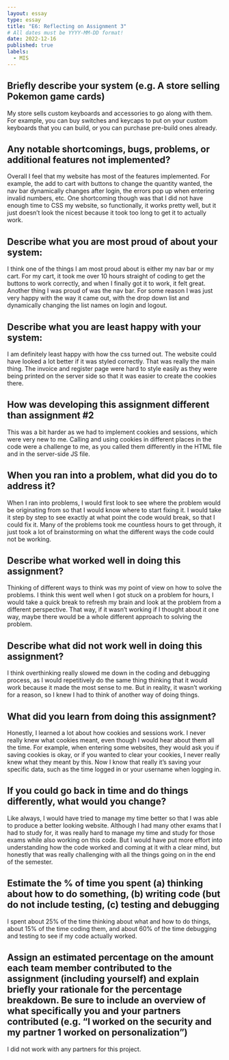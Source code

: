 ```yaml
---
layout: essay
type: essay
title: "E6: Reflecting on Assignment 3"
# All dates must be YYYY-MM-DD format!
date: 2022-12-16
published: true
labels:
  - MIS
---
```


<h2>Briefly describe your system (e.g. A store selling Pokemon game cards)</h2>
<p>My store sells custom keyboards and accessories to go along with them. For example, you can buy switches and keycaps to put on your custom keyboards that you can build, or you can purchase pre-build ones already.</p>

<h2>Any notable shortcomings, bugs, problems, or additional features not implemented?</h2>
<p>Overall I feel that my website has most of the features implemented. For example, the add to cart with buttons to change the quantity wanted, the nav bar dynamically changes after login, the errors pop up when entering invalid numbers, etc. One shortcoming though was that I did not have enough time to CSS my website, so functionally, it works pretty well, but it just doesn’t look the nicest because it took too long to get it to actually work.</p>

<h2>Describe what you are most proud of about your system:</h2>
<p>I think one of the things I am most proud about is either my nav bar or my cart. For my cart, it took me over 10 hours straight of coding to get the buttons to work correctly, and when I finally got it to work, it felt great. Another thing I was proud of was the nav bar. For some reason I was just very happy with the way it came out, with the drop down list and dynamically changing the list names on login and logout.</p>

<h2>Describe what you are least happy with your system:</h2>
<p>I am definitely least happy with how the css turned out. The website could have looked a lot better if it was styled correctly. That was really the main thing. The invoice and register page were hard to style easily as they were being printed on the server side so that it was easier to create the cookies there.</p>

<h2>How was developing this assignment different than assignment #2</h2>
<p>This was a bit harder as we had to implement cookies and sessions, which were very new to me. Calling and using cookies in different places in the code were a challenge to me, as you called them differently in the HTML file and in the server-side JS file.</p>

<h2>When you ran into a problem, what did you do to address it?</h2>
<p>When I ran into problems, I would first look to see where the problem would be originating from so that I would know where to start fixing it. I would take it step by step to see exactly at what point the code would break, so that I could fix it. Many of the problems took me countless hours to get through, it just took a lot of brainstorming on what the different ways the code could not be working.</p>

<h2>Describe what worked well in doing this assignment?</h2>
<p>Thinking of different ways to think was my point of view on how to solve the problems. I think this went well when I got stuck on a problem for hours, I would take a quick break to refresh my brain and look at the problem from a different perspective. That way, if it wasn’t working if I thought about it one way, maybe there would be a whole different approach to solving the problem.</p>

<h2>Describe what did not work well in doing this assignment?</h2>
<p>I think overthinking really slowed me down in the coding and debugging process, as I would repetitively do the same thing thinking that it would work because it made the most sense to me. But in reality, it wasn’t working for a reason, so I knew I had to think of another way of doing things.</p>

<h2>What did you learn from doing this assignment?</h2>
<p>Honestly, I learned a lot about how cookies and sessions work. I never really knew what cookies meant, even though I would hear about them all the time. For example, when entering some websites, they would ask you if saving cookies is okay, or if you wanted to clear your cookies, I never really knew what they meant by this. Now I know that really it’s saving your specific data, such as the time logged in or your username when logging in.</p>

<h2>If you could go back in time and do things differently, what would you change?</h2>
<p>Like always, I would have tried to manage my time better so that I was able to produce a better looking website. Although I had many other exams that I had to study for, it was really hard to manage my time and study for those exams while also working on this code. But I would have put more effort into understanding how the code worked and coming at it with a clear mind, but honestly that was really challenging with all the things going on in the end of the semester.</p>

<h2>Estimate the % of time you spent (a) thinking about how to do something, (b) writing code (but do not include testing, (c) testing and debugging</h2>
<p>I spent about 25% of the time thinking about what and how to do things, about 15% of the time coding them, and about 60% of the time debugging and testing to see if my code actually worked.</p>

<h2>Assign an estimated percentage on the amount each team member contributed to the assignment (including yourself) and explain briefly your rationale for the percentage breakdown. Be sure to include an overview of what specifically you and your partners contributed (e.g. “I worked on the security and my partner 1 worked on personalization”)</h2>
<p>I did not work with any partners for this project.</p>


